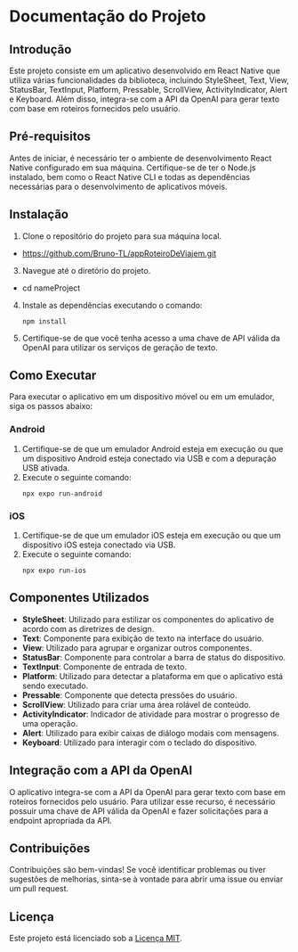 # Documentação do Projeto

## Introdução
Este projeto consiste em um aplicativo desenvolvido em React Native que utiliza várias funcionalidades da biblioteca, incluindo StyleSheet, Text, View, StatusBar, TextInput, Platform, Pressable, ScrollView, ActivityIndicator, Alert e Keyboard. Além disso, integra-se com a API da OpenAI para gerar texto com base em roteiros fornecidos pelo usuário.

## Pré-requisitos
Antes de iniciar, é necessário ter o ambiente de desenvolvimento React Native configurado em sua máquina. Certifique-se de ter o Node.js instalado, bem como o React Native CLI e todas as dependências necessárias para o desenvolvimento de aplicativos móveis.

## Instalação
1. Clone o repositório do projeto para sua máquina local.
  - https://github.com/Bruno-TL/appRoteiroDeViajem.git
3. Navegue até o diretório do projeto.
  - cd nameProject
4. Instale as dependências executando o comando:
    ```
    npm install
    ```
5. Certifique-se de que você tenha acesso a uma chave de API válida da OpenAI para utilizar os serviços de geração de texto.

## Como Executar
Para executar o aplicativo em um dispositivo móvel ou em um emulador, siga os passos abaixo:

### Android
1. Certifique-se de que um emulador Android esteja em execução ou que um dispositivo Android esteja conectado via USB e com a depuração USB ativada.
2. Execute o seguinte comando:
    ```
    npx expo run-android
    ```

### iOS
1. Certifique-se de que um emulador iOS esteja em execução ou que um dispositivo iOS esteja conectado via USB.
2. Execute o seguinte comando:
    ```
    npx expo run-ios
    ```

## Componentes Utilizados
- **StyleSheet**: Utilizado para estilizar os componentes do aplicativo de acordo com as diretrizes de design.
- **Text**: Componente para exibição de texto na interface do usuário.
- **View**: Utilizado para agrupar e organizar outros componentes.
- **StatusBar**: Componente para controlar a barra de status do dispositivo.
- **TextInput**: Componente de entrada de texto.
- **Platform**: Utilizado para detectar a plataforma em que o aplicativo está sendo executado.
- **Pressable**: Componente que detecta pressões do usuário.
- **ScrollView**: Utilizado para criar uma área rolável de conteúdo.
- **ActivityIndicator**: Indicador de atividade para mostrar o progresso de uma operação.
- **Alert**: Utilizado para exibir caixas de diálogo modais com mensagens.
- **Keyboard**: Utilizado para interagir com o teclado do dispositivo.

## Integração com a API da OpenAI
O aplicativo integra-se com a API da OpenAI para gerar texto com base em roteiros fornecidos pelo usuário. Para utilizar esse recurso, é necessário possuir uma chave de API válida da OpenAI e fazer solicitações para a endpoint apropriada da API.

## Contribuições
Contribuições são bem-vindas! Se você identificar problemas ou tiver sugestões de melhorias, sinta-se à vontade para abrir uma issue ou enviar um pull request.

## Licença
Este projeto está licenciado sob a [Licença MIT](LICENSE).
